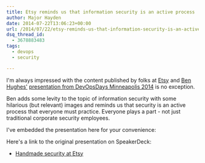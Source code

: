 ```yaml
---
title: Etsy reminds us that information security is an active process
author: Major Hayden
date: 2014-07-22T13:06:23+00:00
url: /2014/07/22/etsy-reminds-us-that-information-security-is-an-active-process/
dsq_thread_id:
  - 3678883483
tags:
  - devops
  - security

---
```

I'm always impressed with the content published by folks at [Etsy][1] and [Ben Hughes'][2] [presentation from DevOpsDays Minneapolis 2014][3] is no exception.

Ben adds some levity to the topic of information security with some hilarious (but relevant) images and reminds us that security is an active process that everyone must practice. Everyone plays a part - not just traditional corporate security employees.

I've embedded the presentation here for your convenience:



Here's a link to the original presentation on SpeakerDeck:

  * [Handmade security at Etsy][3]

 [1]: http://codeascraft.com/
 [2]: https://twitter.com/benjammingh
 [3]: https://speakerdeck.com/barnbarn/handmade-security-at-etsy
